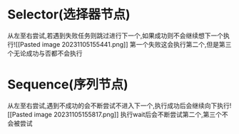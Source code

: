 # Selector(选择器节点)
从左至右尝试,若遇到失败任务则跳过进行下一个,如果成功则不会继续想下一个执行![[Pasted image 20231105155441.png]]
第一个失败这会执行第二个,但是第三个无论成功与否都不会执行
# Sequence(序列节点)
从左至右尝试,遇到不成功的会不断尝试不进入下一个,执行成功后会继续向下执行![[Pasted image 20231105155817.png]]
执行wait后会不断尝试第二个,第三个不会被尝试